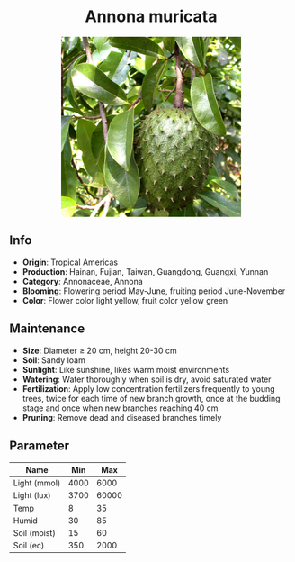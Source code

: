 <h1 align='center'>Annona muricata</h1>
<p align="center">
    <img 
        align='center'
        width='320'
        src="../images/annona muricata.png" 
        alt='Annona muricata' />
</p>

## Info

 - **Origin**: Tropical Americas
 - **Production**: Hainan, Fujian, Taiwan, Guangdong, Guangxi, Yunnan
 - **Category**: Annonaceae, Annona
 - **Blooming**: Flowering period May-June, fruiting period June-November
 - **Color**: Flower color light yellow, fruit color yellow green

## Maintenance

 - **Size**: Diameter ≥ 20 cm, height 20-30 cm
 - **Soil**: Sandy loam
 - **Sunlight**: Like sunshine, likes warm moist environments
 - **Watering**: Water thoroughly when soil is dry, avoid saturated water
 - **Fertilization**: Apply low concentration fertilizers frequently to young trees, twice for each time of new branch growth, once at the budding stage and once when new branches reaching 40 cm
 - **Pruning**: Remove dead and diseased branches timely

## Parameter

| Name         | Min  | Max   |
|--------------|------|-------|
| Light (mmol) | 4000 | 6000  |
| Light (lux)  | 3700 | 60000 |
| Temp         | 8    | 35    |
| Humid        | 30   | 85    |
| Soil (moist) | 15   | 60    |
| Soil (ec)    | 350  | 2000  |